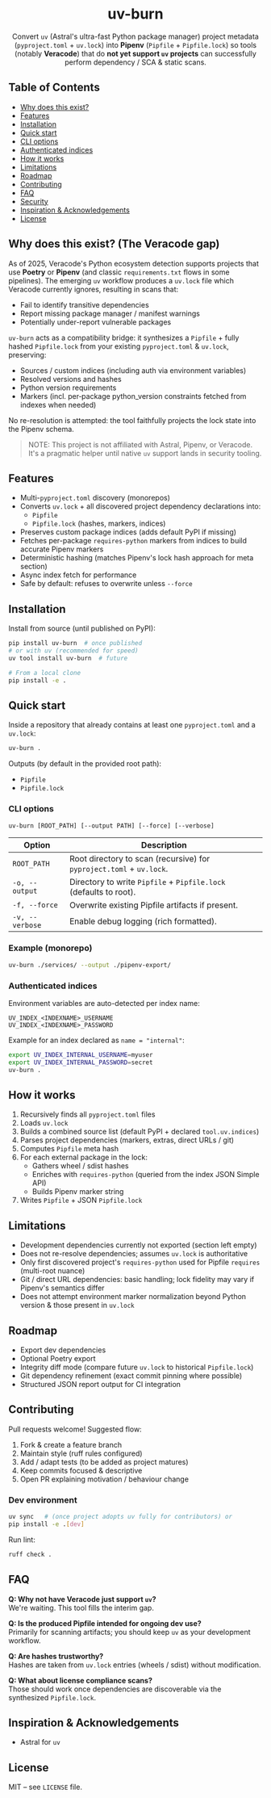 <div align="center">

# uv-burn

Convert `uv` (Astral's ultra-fast Python package manager) project metadata (`pyproject.toml` + `uv.lock`) into **Pipenv** (`Pipfile` + `Pipfile.lock`) so tools (notably **Veracode**) that do **not yet support `uv` projects** can successfully perform dependency / SCA & static scans.

</div>

<!-- Badges (add once available on PyPI / CI) -->
<!--80
![PyPI Version](https://img.shields.io/pypi/v/uv-burn)
![License](https://img.shields.io/github/license/brainslush/uv-burn)
![Python Versions](https://img.shields.io/pypi/pyversions/uv-burn)
-->

## Table of Contents
- [Why does this exist?](#why-does-this-exist-the-veracode-gap-️)
- [Features](#features-)
- [Installation](#installation-)
- [Quick start](#quick-start-)
- [CLI options](#cli-options)
- [Authenticated indices](#authenticated-indices)
- [How it works](#how-it-works-)
- [Limitations](#limitations-️)
- [Roadmap](#roadmap-)
- [Contributing](#contributing-)
- [FAQ](#faq-)
- [Security](#security-)
- [Inspiration & Acknowledgements](#inspiration--acknowledgements-)
- [License](#license-)

## Why does this exist? (The Veracode gap)
As of 2025, Veracode's Python ecosystem detection supports projects that use **Poetry** or **Pipenv** (and classic `requirements.txt` flows in some pipelines). The emerging `uv` workflow produces a `uv.lock` file which Veracode currently ignores, resulting in scans that:

- Fail to identify transitive dependencies
- Report missing package manager / manifest warnings
- Potentially under-report vulnerable packages

`uv-burn` acts as a compatibility bridge: it synthesizes a `Pipfile` + fully hashed `Pipfile.lock` from your existing `pyproject.toml` & `uv.lock`, preserving:

- Sources / custom indices (including auth via environment variables)
- Resolved versions and hashes
- Python version requirements
- Markers (incl. per‑package python_version constraints fetched from indexes when needed)

No re-resolution is attempted: the tool faithfully projects the lock state into the Pipenv schema.

> NOTE: This project is not affiliated with Astral, Pipenv, or Veracode. It's a pragmatic helper until native `uv` support lands in security tooling.

## Features
- Multi-`pyproject.toml` discovery (monorepos)
- Converts `uv.lock` + all discovered project dependency declarations into:
	- `Pipfile`
	- `Pipfile.lock` (hashes, markers, indices)
- Preserves custom package indices (adds default PyPI if missing)
- Fetches per-package `requires-python` markers from indices to build accurate Pipenv markers
- Deterministic hashing (matches Pipenv's lock hash approach for meta section)
- Async index fetch for performance
- Safe by default: refuses to overwrite unless `--force`

## Installation
Install from source (until published on PyPI):

```bash
pip install uv-burn  # once published
# or with uv (recommended for speed)
uv tool install uv-burn  # future

# From a local clone
pip install -e .
```

## Quick start
Inside a repository that already contains at least one `pyproject.toml` and a `uv.lock`:

```bash
uv-burn .
```

Outputs (by default in the provided root path):
- `Pipfile`
- `Pipfile.lock`

### CLI options
```text
uv-burn [ROOT_PATH] [--output PATH] [--force] [--verbose]
```

| Option | Description |
| ------ | ----------- |
| `ROOT_PATH` | Root directory to scan (recursive) for `pyproject.toml` + `uv.lock`. |
| `-o, --output` | Directory to write `Pipfile` + `Pipfile.lock` (defaults to root). |
| `-f, --force` | Overwrite existing Pipfile artifacts if present. |
| `-v, --verbose` | Enable debug logging (rich formatted). |

### Example (monorepo)
```bash
uv-burn ./services/ --output ./pipenv-export/
```

### Authenticated indices
Environment variables are auto-detected per index name:

```
UV_INDEX_<INDEXNAME>_USERNAME
UV_INDEX_<INDEXNAME>_PASSWORD
```

Example for an index declared as `name = "internal"`:
```bash
export UV_INDEX_INTERNAL_USERNAME=myuser
export UV_INDEX_INTERNAL_PASSWORD=secret
uv-burn .
```

## How it works
1. Recursively finds all `pyproject.toml` files
2. Loads `uv.lock`
3. Builds a combined source list (default PyPI + declared `tool.uv.indices`)
4. Parses project dependencies (markers, extras, direct URLs / git)
5. Computes `Pipfile` meta hash
6. For each external package in the lock:
	 - Gathers wheel / sdist hashes
	 - Enriches with `requires-python` (queried from the index JSON Simple API)
	 - Builds Pipenv marker string
7. Writes `Pipfile` + JSON `Pipfile.lock`

## Limitations
- Development dependencies currently not exported (section left empty)
- Does not re-resolve dependencies; assumes `uv.lock` is authoritative
- Only first discovered project's `requires-python` used for Pipfile `requires` (multi-root nuance)
- Git / direct URL dependencies: basic handling; lock fidelity may vary if Pipenv's semantics differ
- Does not attempt environment marker normalization beyond Python version & those present in `uv.lock`

## Roadmap
- Export dev dependencies
- Optional Poetry export
- Integrity diff mode (compare future `uv.lock` to historical `Pipfile.lock`)
- Git dependency refinement (exact commit pinning where possible)
- Structured JSON report output for CI integration

## Contributing
Pull requests welcome! Suggested flow:
1. Fork & create a feature branch
2. Maintain style (ruff rules configured)
3. Add / adapt tests (to be added as project matures)
4. Keep commits focused & descriptive
5. Open PR explaining motivation / behaviour change

### Dev environment
```bash
uv sync   # (once project adopts uv fully for contributors) or
pip install -e .[dev]
```

Run lint:
```bash
ruff check .
```

## FAQ
**Q: Why not have Veracode just support `uv`?**  
We're waiting. This tool fills the interim gap.

**Q: Is the produced Pipfile intended for ongoing dev use?**  
Primarily for scanning artifacts; you should keep `uv` as your development workflow.

**Q: Are hashes trustworthy?**  
Hashes are taken from `uv.lock` entries (wheels / sdist) without modification.

**Q: What about license compliance scans?**  
Those should work once dependencies are discoverable via the synthesized `Pipfile.lock`.

## Inspiration & Acknowledgements
- Astral for `uv`

## License
MIT – see `LICENSE` file.
